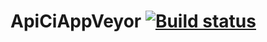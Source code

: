 # ApiCiAppVeyor [![Build status](https://ci.appveyor.com/api/projects/status/hnupevcq5qedsoj1?svg=true)](https://ci.appveyor.com/project/EkaterinaEv/apiciappveyor)
